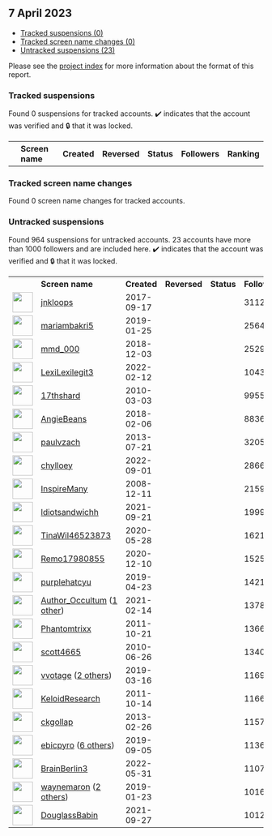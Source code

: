 ##  7 April 2023

* [Tracked suspensions (0)](#tracked-suspensions)
* [Tracked screen name changes (0)](#tracked-screen-name-changes)
* [Untracked suspensions (23)](#untracked-suspensions)

Please see the [project index](https://github.com/travisbrown/twitter-watch) for more information about the format of this report.

### Tracked suspensions

Found 0 suspensions for tracked accounts.
  ✔️ indicates that the account was verified and 🔒 that it was locked.

<table>
    <tr>
        <th></th>
        <th align="left">Screen name</th>
        <th align="left">Created</th>
        <th align="left">Reversed</th>
        <th align="left">Status</th>
        <th align="left">Followers</th>
        <th align="left">Ranking</th></tr>
    </tr></table>

### Tracked screen name changes

Found 0 screen name changes for tracked accounts.

### Untracked suspensions

Found 964 suspensions for untracked accounts.
23 accounts have more than 1000 followers and are included here.
  ✔️ indicates that the account was verified and 🔒 that it was locked.

<table>
    <tr>
        <th></th>
        <th align="left">Screen name</th>
        <th align="left">Created</th>
        <th align="left">Reversed</th>
        <th align="left">Status</th>
        <th align="left">Followers</th>
    </tr>
        <tr>
            <td><a href="https://twitter.com/intent/user?user_id=909510606516039680">
                <img src="https://pbs.twimg.com/profile_images/1574973789452083200/xfNRlkyf_normal.jpg" width="40px" height="40px" align="center"/></a>
            </td>
            <td>
                <a href="https://twitter.com/jnkloops">jnkloops</a></td>
            <td>2017-09-17</td>
            <td></td>
            <td align="center"></td>
            <td>311225</td>
        </tr>
        <tr>
            <td><a href="https://twitter.com/intent/user?user_id=1088894448795336704">
                <img src="https://pbs.twimg.com/profile_images/1586804583002771460/eekM1ccd_normal.jpg" width="40px" height="40px" align="center"/></a>
            </td>
            <td>
                <a href="https://twitter.com/mariambakri5">mariambakri5</a></td>
            <td>2019-01-25</td>
            <td></td>
            <td align="center"></td>
            <td>25648</td>
        </tr>
        <tr>
            <td><a href="https://twitter.com/intent/user?user_id=1069527855883726848">
                <img src="https://pbs.twimg.com/profile_images/1421157731809980418/fsN2jZqO_normal.jpg" width="40px" height="40px" align="center"/></a>
            </td>
            <td>
                <a href="https://twitter.com/mmd_000">mmd_000</a></td>
            <td>2018-12-03</td>
            <td></td>
            <td align="center"></td>
            <td>25295</td>
        </tr>
        <tr>
            <td><a href="https://twitter.com/intent/user?user_id=1492483186059890692">
                <img src="https://pbs.twimg.com/profile_images/1492483659424800773/FOwrXkaQ_normal.jpg" width="40px" height="40px" align="center"/></a>
            </td>
            <td>
                <a href="https://twitter.com/LexiLexilegit3">LexiLexilegit3</a></td>
            <td>2022-02-12</td>
            <td></td>
            <td align="center"></td>
            <td>10432</td>
        </tr>
        <tr>
            <td><a href="https://twitter.com/intent/user?user_id=119510159">
                <img src="https://pbs.twimg.com/profile_images/1459753646216912896/_TpuNFKe_normal.png" width="40px" height="40px" align="center"/></a>
            </td>
            <td>
                <a href="https://twitter.com/17thshard">17thshard</a></td>
            <td>2010-03-03</td>
            <td></td>
            <td align="center"></td>
            <td>9955</td>
        </tr>
        <tr>
            <td><a href="https://twitter.com/intent/user?user_id=960666945145245697">
                <img src="https://pbs.twimg.com/profile_images/1558146707942248451/fTM5UT3l_normal.jpg" width="40px" height="40px" align="center"/></a>
            </td>
            <td>
                <a href="https://twitter.com/AngieBeans">AngieBeans</a></td>
            <td>2018-02-06</td>
            <td></td>
            <td align="center"></td>
            <td>8836</td>
        </tr>
        <tr>
            <td><a href="https://twitter.com/intent/user?user_id=1609549158">
                <img src="https://pbs.twimg.com/profile_images/1412107675702378498/vkmInH-7_normal.jpg" width="40px" height="40px" align="center"/></a>
            </td>
            <td>
                <a href="https://twitter.com/paulvzach">paulvzach</a></td>
            <td>2013-07-21</td>
            <td></td>
            <td align="center"></td>
            <td>3205</td>
        </tr>
        <tr>
            <td><a href="https://twitter.com/intent/user?user_id=1565403553870409733">
                <img src="https://pbs.twimg.com/profile_images/1598660977020444672/omgQSHqK_normal.jpg" width="40px" height="40px" align="center"/></a>
            </td>
            <td>
                <a href="https://twitter.com/chylloey">chylloey</a></td>
            <td>2022-09-01</td>
            <td></td>
            <td align="center"></td>
            <td>2866</td>
        </tr>
        <tr>
            <td><a href="https://twitter.com/intent/user?user_id=18040212">
                <img src="https://pbs.twimg.com/profile_images/1370218501433139201/JTeRycOE_normal.jpg" width="40px" height="40px" align="center"/></a>
            </td>
            <td>
                <a href="https://twitter.com/InspireMany">InspireMany</a></td>
            <td>2008-12-11</td>
            <td></td>
            <td align="center"></td>
            <td>2159</td>
        </tr>
        <tr>
            <td><a href="https://twitter.com/intent/user?user_id=1440455647380721669">
                <img src="https://pbs.twimg.com/profile_images/1482570086238109697/-kyMavo7_normal.jpg" width="40px" height="40px" align="center"/></a>
            </td>
            <td>
                <a href="https://twitter.com/ldiotsandwichh">ldiotsandwichh</a></td>
            <td>2021-09-21</td>
            <td></td>
            <td align="center"></td>
            <td>1999</td>
        </tr>
        <tr>
            <td><a href="https://twitter.com/intent/user?user_id=1266134040702324745">
                <img src="https://pbs.twimg.com/profile_images/1266134250383912965/FNkiNhoh_normal.jpg" width="40px" height="40px" align="center"/></a>
            </td>
            <td>
                <a href="https://twitter.com/TinaWil46523873">TinaWil46523873</a></td>
            <td>2020-05-28</td>
            <td></td>
            <td align="center"></td>
            <td>1621</td>
        </tr>
        <tr>
            <td><a href="https://twitter.com/intent/user?user_id=1336849492058853376">
                <img src="https://pbs.twimg.com/profile_images/1395825874985918465/XBoPew6z_normal.jpg" width="40px" height="40px" align="center"/></a>
            </td>
            <td>
                <a href="https://twitter.com/Remo17980855">Remo17980855</a></td>
            <td>2020-12-10</td>
            <td></td>
            <td align="center"></td>
            <td>1525</td>
        </tr>
        <tr>
            <td><a href="https://twitter.com/intent/user?user_id=1120649158115807232">
                <img src="https://pbs.twimg.com/profile_images/1580685406466891778/PtUMLkz6_normal.jpg" width="40px" height="40px" align="center"/></a>
            </td>
            <td>
                <a href="https://twitter.com/purplehatcyu">purplehatcyu</a></td>
            <td>2019-04-23</td>
            <td></td>
            <td align="center"></td>
            <td>1421</td>
        </tr>
        <tr>
            <td><a href="https://twitter.com/intent/user?user_id=1360933156417863683">
                <img src="https://pbs.twimg.com/profile_images/1588216531309166592/Lp_XfGeV_normal.jpg" width="40px" height="40px" align="center"/></a>
            </td>
            <td>
                <a href="https://twitter.com/Author_Occultum">Author_Occultum</a>&nbsp;(<a href="https://api.memory.lol/v1/tw/id/1360933156417863683">1 other</a>)&nbsp;</td>
            <td>2021-02-14</td>
            <td></td>
            <td align="center"></td>
            <td>1378</td>
        </tr>
        <tr>
            <td><a href="https://twitter.com/intent/user?user_id=395324540">
                <img src="https://pbs.twimg.com/profile_images/1574012704343334913/-omhrSjG_normal.jpg" width="40px" height="40px" align="center"/></a>
            </td>
            <td>
                <a href="https://twitter.com/Phantomtrixx">Phantomtrixx</a></td>
            <td>2011-10-21</td>
            <td></td>
            <td align="center"></td>
            <td>1366</td>
        </tr>
        <tr>
            <td><a href="https://twitter.com/intent/user?user_id=159826838">
                <img src="https://pbs.twimg.com/profile_images/2835184063/3c6058f5c34109f177c0b875c6d9de42_normal.jpeg" width="40px" height="40px" align="center"/></a>
            </td>
            <td>
                <a href="https://twitter.com/scott4665">scott4665</a></td>
            <td>2010-06-26</td>
            <td></td>
            <td align="center"></td>
            <td>1340</td>
        </tr>
        <tr>
            <td><a href="https://twitter.com/intent/user?user_id=1106885410158854144">
                <img src="https://pbs.twimg.com/profile_images/1593185867379924993/d9O-SyLQ_normal.jpg" width="40px" height="40px" align="center"/></a>
            </td>
            <td>
                <a href="https://twitter.com/vvotage">vvotage</a>&nbsp;(<a href="https://api.memory.lol/v1/tw/id/1106885410158854144">2 others</a>)&nbsp;</td>
            <td>2019-03-16</td>
            <td></td>
            <td align="center"></td>
            <td>1169</td>
        </tr>
        <tr>
            <td><a href="https://twitter.com/intent/user?user_id=390603110">
                <img src="https://pbs.twimg.com/profile_images/541636697843183617/KXxyK1MA_normal.png" width="40px" height="40px" align="center"/></a>
            </td>
            <td>
                <a href="https://twitter.com/KeloidResearch">KeloidResearch</a></td>
            <td>2011-10-14</td>
            <td></td>
            <td align="center"></td>
            <td>1166</td>
        </tr>
        <tr>
            <td><a href="https://twitter.com/intent/user?user_id=1222426849">
                <img src="https://pbs.twimg.com/profile_images/447301493985529856/0o38a2ux_normal.jpeg" width="40px" height="40px" align="center"/></a>
            </td>
            <td>
                <a href="https://twitter.com/ckgollap">ckgollap</a></td>
            <td>2013-02-26</td>
            <td></td>
            <td align="center"></td>
            <td>1157</td>
        </tr>
        <tr>
            <td><a href="https://twitter.com/intent/user?user_id=1169407199736729600">
                <img src="https://pbs.twimg.com/profile_images/1557952855184662528/p22XxlBs_normal.jpg" width="40px" height="40px" align="center"/></a>
            </td>
            <td>
                <a href="https://twitter.com/ebicpyro">ebicpyro</a>&nbsp;(<a href="https://api.memory.lol/v1/tw/id/1169407199736729600">6 others</a>)&nbsp;</td>
            <td>2019-09-05</td>
            <td></td>
            <td align="center"></td>
            <td>1136</td>
        </tr>
        <tr>
            <td><a href="https://twitter.com/intent/user?user_id=1531720552053739521">
                <img src="https://pbs.twimg.com/profile_images/1591996017783840768/I4jZ80r__normal.jpg" width="40px" height="40px" align="center"/></a>
            </td>
            <td>
                <a href="https://twitter.com/BrainBerlin3">BrainBerlin3</a></td>
            <td>2022-05-31</td>
            <td></td>
            <td align="center"></td>
            <td>1107</td>
        </tr>
        <tr>
            <td><a href="https://twitter.com/intent/user?user_id=1087975681185775618">
                <img src="https://pbs.twimg.com/profile_images/1554626991487422465/viYATXtF_normal.jpg" width="40px" height="40px" align="center"/></a>
            </td>
            <td>
                <a href="https://twitter.com/waynemaron">waynemaron</a>&nbsp;(<a href="https://api.memory.lol/v1/tw/id/1087975681185775618">2 others</a>)&nbsp;</td>
            <td>2019-01-23</td>
            <td></td>
            <td align="center"></td>
            <td>1016</td>
        </tr>
        <tr>
            <td><a href="https://twitter.com/intent/user?user_id=1442612214561533963">
                <img src="https://pbs.twimg.com/profile_images/1595943865525084163/WXJEkRTl_normal.jpg" width="40px" height="40px" align="center"/></a>
            </td>
            <td>
                <a href="https://twitter.com/DouglassBabin">DouglassBabin</a></td>
            <td>2021-09-27</td>
            <td></td>
            <td align="center"></td>
            <td>1012</td>
        </tr></table>
